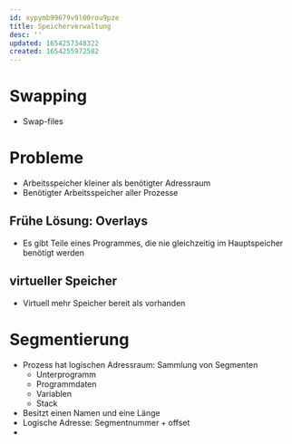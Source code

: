 ```yaml
---
id: xypymb99679v9l00rou9pze
title: Speicherverwaltung
desc: ''
updated: 1654257348322
created: 1654255972582
---
```


# Swapping
- Swap-files

# Probleme
- Arbeitsspeicher kleiner als benötigter Adressraum
- Benötigter Arbeitsspeicher aller Prozesse

## Frühe Lösung: Overlays
- Es gibt Teile eines Programmes, die nie gleichzeitig im Hauptspeicher benötigt werden

## virtueller Speicher
- Virtuell mehr Speicher bereit als vorhanden

# Segmentierung
- Prozess hat logischen Adressraum: Sammlung von Segmenten
  - Unterprogramm
  - Programmdaten
  - Variablen
  - Stack
- Besitzt einen Namen und eine Länge
- Logische Adresse: $\text{Segmentnummer}+\text{offset}$
- 
